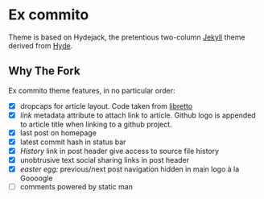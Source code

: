 # Ex commito

Theme is based on Hydejack, the pretentious two-column [Jekyll](http://jekyllrb.com) theme derived from [Hyde](http://hyde.getpoole.com).

## Why The Fork

Ex commito theme features, in no particular order:

- [x] dropcaps for article layout. Code taken from [libretto](https://github.com/ferrolho/jekyll-theme-libretto)
- [x] *link* metadata attribute to attach link to article. Github logo is appended to article title when linking to a github
  project.
- [x] last post on homepage
- [x] latest commit hash in status bar
- [x] *History* link in post header give access to source file history
- [x] unobtrusive text social sharing links in post header
- [x] *easter egg:* previous/next post navigation hidden in main logo à la Goooogle
- [ ] comments powered by static man

